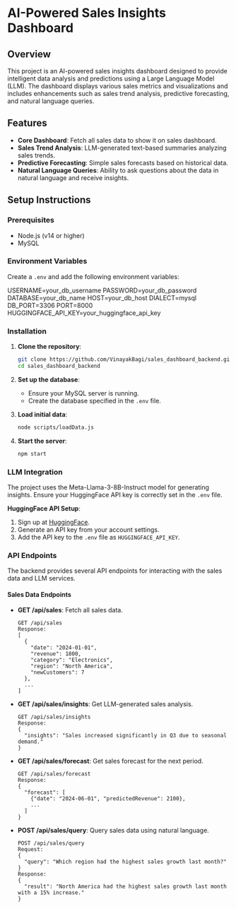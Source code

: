 # AI-Powered Sales Insights Dashboard

## Overview

This project is an AI-powered sales insights dashboard designed to provide intelligent data analysis and predictions using a Large Language Model (LLM). The dashboard displays various sales metrics and visualizations and includes enhancements such as sales trend analysis, predictive forecasting, and natural language queries.

## Features

- **Core Dashboard**: Fetch all sales data to show it on sales dashboard.
- **Sales Trend Analysis**: LLM-generated text-based summaries analyzing sales trends.
- **Predictive Forecasting**: Simple sales forecasts based on historical data.
- **Natural Language Queries**: Ability to ask questions about the data in natural language and receive insights.

## Setup Instructions

### Prerequisites

- Node.js (v14 or higher)
- MySQL

### Environment Variables

Create a `.env` and add the following environment variables:

USERNAME=your_db_username
PASSWORD=your_db_password
DATABASE=your_db_name
HOST=your_db_host
DIALECT=mysql
DB_PORT=3306
PORT=8000
HUGGINGFACE_API_KEY=your_huggingface_api_key

### Installation

1. **Clone the repository**:

   ```bash
   git clone https://github.com/VinayakBagi/sales_dashboard_backend.git
   cd sales_dashboard_backend
   ```

2. **Set up the database**:

   - Ensure your MySQL server is running.
   - Create the database specified in the `.env` file.

3. **Load initial data**:

   ```bash
   node scripts/loadData.js
   ```

4. **Start the server**:

   ```bash
   npm start
   ```

### LLM Integration

The project uses the Meta-Llama-3-8B-Instruct model for generating insights. Ensure your HuggingFace API key is correctly set in the `.env` file.

**HuggingFace API Setup**:

1. Sign up at [HuggingFace](https://huggingface.co/).
2. Generate an API key from your account settings.
3. Add the API key to the `.env` file as `HUGGINGFACE_API_KEY`.

### API Endpoints

The backend provides several API endpoints for interacting with the sales data and LLM services.

#### Sales Data Endpoints

- **GET /api/sales**: Fetch all sales data.

  ```http
  GET /api/sales
  Response:
  [
    {
      "date": "2024-01-01",
      "revenue": 1800,
      "category": "Electronics",
      "region": "North America",
      "newCustomers": 7
    },
    ...
  ]
  ```

- **GET /api/sales/insights**: Get LLM-generated sales analysis.

  ```http
  GET /api/sales/insights
  Response:
  {
    "insights": "Sales increased significantly in Q3 due to seasonal demand."
  }
  ```

- **GET /api/sales/forecast**: Get sales forecast for the next period.

  ```http
  GET /api/sales/forecast
  Response:
  {
    "forecast": [
      {"date": "2024-06-01", "predictedRevenue": 2100},
      ...
    ]
  }
  ```

- **POST /api/sales/query**: Query sales data using natural language.

  ```http
  POST /api/sales/query
  Request:
  {
    "query": "Which region had the highest sales growth last month?"
  }
  Response:
  {
    "result": "North America had the highest sales growth last month with a 15% increase."
  }
  ```
